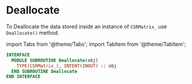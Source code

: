 # Deallocate

To Deallocate the data stored inside an instance of `CSRMatrix_` use `Deallocate()` method.

import Tabs from '@theme/Tabs';
import TabItem from '@theme/TabItem';

<Tabs>
<TabItem value="interface" label="📝 See Interface">

```fortran
INTERFACE
  MODULE SUBROUTINE Deallocate(obj)
    TYPE(CSRMatrix_), INTENT(INOUT) :: obj
  END SUBROUTINE Deallocate
END INTERFACE
```

</TabItem>

<TabItem value="close" label="◉ Close" default>

</TabItem>
</Tabs>
